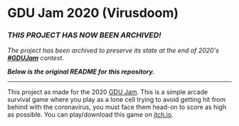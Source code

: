 # GDU Jam 2020 (Virusdoom)

### ***THIS PROJECT HAS NOW BEEN ARCHIVED!***
*The project has been archived to preserve its state at the end of 2020's
**[#GDUJam](https://itch.io/jam/gdu-jam-4)** contest.*

***Below is the original README for this repository.***

---

This project as made for the 2020 [GDU Jam](https://itch.io/jam/gdu-jam-4). This is a simple arcade survival game where you play as a lone cell trying to avoid getting hit from behind with the coronavirus, you must face them head-on to score as high as possible. You can play/download this game on [itch.io](https://jtorres97.itch.io/virusdoom).
